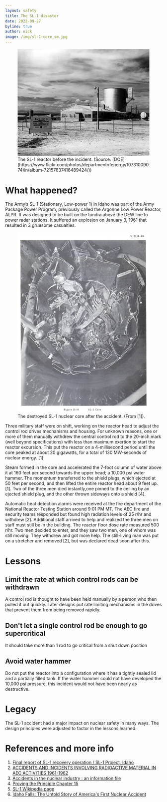 ```yaml
---
layout: safety
title: The SL-1 disaster
date: 2022-09-27
byline: true
author: nick
image: /img/sl-1-core_sm.jpg
---
```


<div class="row">
<div class="col-md-8" markdown="1">

<figure class="figure float-end w-25">
<a href="/img/sl-1.jpg"><img class="figure-img img-fluid rounded"
src="/img/sl-1.jpg"  alt="Picture of the SL-1 nuclear reactor in Idaho before the accident"/></a> 
<figcaption class="figure-caption" markdown="1">
The SL-1 reactor before the incident. (Source:
[DOE](https://www.flickr.com/photos/departmentofenergy/10731009074/in/album-72157637416489424/))
</figcaption>
</figure>

# What happened?

The Army’s SL-1 (Stationary, Low-power 1) in Idaho was part of the Army Package
Power Program, previously called the Argonne Low Power Reactor, ALPR. It was
designed to be built on the tundra above the DEW line to power radar stations.
It suffered an explosion on January 3, 1961 that resulted in 3 gruesome casualties.

<figure class="figure float-end w-100">
<a href="/img/sl-1-core.jpg"><img class="figure-img img-fluid rounded"
src="/img/sl-1-core_sm.jpg"  alt="The destroyed SL-1 nuclear core after the accident"/></a> 
<figcaption class="figure-caption" markdown="1">
The destroyed SL-1 nuclear core after the accident. (From [1]).
</figcaption>
</figure>

Three military staff were on shift, working on the reactor head to adjust the
control rod drives mechanisms and housing. For unknown reasons, one or more of
them manually withdrew the central control rod to the 20-inch mark (well beyond
specifications) with less than maximum exertion to start the reactor excursion.
This put the reactor on a 4-millisecond period until the core peaked at about 20
gigawatts, for a total of 130 MW-seconds of nuclear energy. [1]

Steam formed in the core and accelerated the 7-foot column of water above it at
160 feet per second towards the upper head; a 10,000 psi water hammer. The
momentum transferred to the shield plugs, which ejected at 50 feet per second,
and then lifted the entire reactor head about 9 feet up. [1]. Two of the three
men died instantly,one pinned to the ceiling by an ejected shield plug, and the
other thrown sideways onto a shield [4].

Automatic heat detection alarms were received at the fire department of the
National Reactor Testing Station around 9:01 PM MT. The AEC fire and security
teams responded but found high radiation levels of 25 r/hr and withdrew [2].
Additional staff arrived to help and realized the three men on staff must still
be in the building. The reactor floor dose rate measured 500 r/hr. Two men
decided to enter, and they saw two men, one of whom was still moving. They
withdrew and got more help. The still-living man was put on a stretcher and
removed [2], but was declared dead soon after this.

# Lessons

## Limit the rate at which control rods can be withdrawn

A control rod is thought to have been held manually by a person who then
pulled it out quickly. Later designs put rate limiting mechanisms in the
drives that prevent them from being removed rapidly.

## Don't let a single control rod be enough to go supercritical

It should take more than 1 rod to go critical from a shut down position

## Avoid water hammer

Do not put the reactor into a configuration where it has a tightly sealed
lid and a partially filled tank. If the water hammer could not have developed 
the 10,000 psi pressure, this incident would not have been nearly as destructive.

# Legacy

The SL-1 accident had a major impact on nuclear safety in many ways. The 
design principles were adjusted to factor in the lessons learned.


# References and more info

1. [Final report of SL-1 recovery operation / SL-1 Project, Idaho](https://babel.hathitrust.org/cgi/pt?id=mdp.39015086573790&view=thumb&seq=1&skin=2021)
2. [ACCIDENTS AND INCIDENTS INVOLVING RADIOACTIVE
MATERIAL IN AEC ACTIVITIES 1961-1962](https://www.osti.gov/servlets/purl/4157449)
3. [Accidents in the nuclear industry : an information file](https://babel.hathitrust.org/cgi/pt?id=coo.31924004292888&view=1up&seq=239)
4. [Proving the Principle Chapter 15](https://webharvest.gov/peth04/20041031015240/http://www.inel.gov/proving-the-principle/chapter_15.pdf)
5. [SL-1 Wikipedia page](https://en.wikipedia.org/wiki/SL-1)
6. [Idaho Falls: The Untold Story of America's First Nuclear Accident](https://www.goodreads.com/book/show/1134169.Idaho_Falls)

</div>
</div>